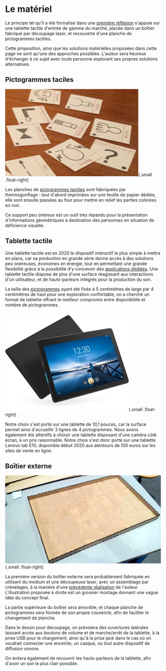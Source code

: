 # Le matériel

Le principe tel qu'il a été formalisé dans une [première réflexion](https://blog.jmtrivial.info/2020/02/23/outil-numerique-pour-la-communication-alternative-augmentee/) s'appuie sur une tablette tactile d'entrée de gamme du marché, placée dans un boîtier fabriqué par découpage laser, et recouverte d'une planche de pictogrammes tactiles.

Cette proposition, ainsi que les solutions matérielles proposées dans cette page ne sont qu'une des approches possibles. L'auteur sera heureux d'échanger à ce sujet avec toute personne explorant ses propres solutions alternatives.

## Pictogrammes taciles
![Quelques pictogrammes imprimés sur du papier thermogonglé](img/pictogrammes-detail.jpg){.small .float-right}

Les planches de [pictogrammes tactiles](pictogrammes.md) sont fabriquées par thermogonflage : tout d'abord imprimées sur une feuille de papier dédiée, elle sont ensuite passées au four pour mettre en relief les parties colorées en noir.

Ce support peu onéreux est un outil très répandu pour la présentation d'informations géométriques à destination des personnes en situation de déficience visuelle.

## Tablette tactile

Une tablette tactile est en 2020 le dispositif interactif le plus simple à mettre en place, car sa production en grande série donne accès à des solutions peu onéreuses, économes en énergie, tout en permettant une grande flexibilité grâce à la possibilité d'y concevoir des [applications dédiées](logiciel.md). Une tablette tactile dispose de plus d'une surface réagissant aux interactions d'un utilisateur, et de hauts-parleurs intégrés pour la production du son.

La taille des [pictogrammes](pictogrammes.md) ayant été fixée à 5 centimètres de large par 4 centimètres de haut pour une exploration confortable, on a cherché un format de tablette offrant le meilleur compromis entre disponibilité et nombre de pictogrammes.

![Une tablette Lenovo tab E10](img/tab.jpg){.small .float-right}

Notre choix s'est porté sur une tablette de 10,1 pouces, car la surface permet ainsi d'accueillir 3 lignes de 4 pictogrammes. Nous avons également été attentifs à choisir une tablette disposant d'une caméra côté écran, à un prix raisonnable. Notre choix s'est donc porté sur une tablette Lenovo tab E10, disponible début 2020 aux alentours de 100 euros sur les sites de vente en ligne.

## Boîtier externe

![Une vue d'artiste un peu naïve du boîtier](img/boitier.jpg){.small .float-right}

La première version du boîtier externe sera probablement fabriquée en utilisant du medium et une découpeuse laser, avec un assemblage par crénelages, à la manière d'une [précédente réalisation](http://accessibilite.jmtrivial.info/tag/qui-est-ce-tactile/) de l'auteur. L'illustration proposée à droite est un grossier montage donnant une vague idée du concept final.

La partie supérieure du boîtier sera amovible, et chaque planche de pictogrammes sera formée de son propre couvercle, afin de faciliter le changement de planche.

Dans le dessin pour découpage, on prévoiera des ouvertures latérales laissant accès aux boutons de volume et de marche/arrêt de la tablette, à la prise USB pour le chargement, ainsi qu'à la prise jack dans le cas où on voudrait connecter une enceinte, un casque, ou tout autre dispositif de diffusion sonore.

On évitera également de recouvrir les hauts-parleurs de la tablette, afin d'avoir un son le plus clair possible.
